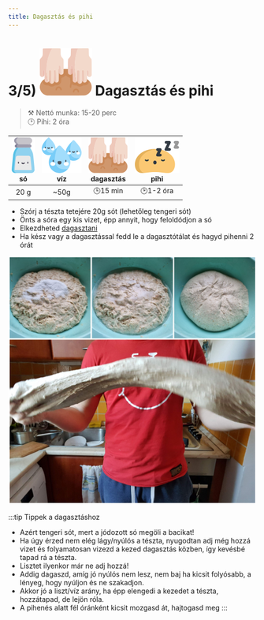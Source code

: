 ```yaml
---
title: Dagasztás és pihi
---
```


# 3/5) ![a](../img/knead_48px.svg) Dagasztás és pihi
>⚒️ Nettó munka: 15-20 perc  
>🕑 Pihi: 2 óra

|![so](../img/so_36px.svg "só")<br/>só|![viz](../img/viz_36px.svg "egy kis víz") <br/>víz|![knead](../img/knead_36px.svg "dagasztás")<br/>dagasztás|![knead](../img/dough_sleeps_36px.svg "pihi a dagasztótálban")<br/>pihi|
|:---:|:---:|:---:|:---:|
|20 g|~50g|🕒15 min|🕑1-2 óra|

- Szórj a tészta tetejére 20g sót (lehetőleg tengeri sót)
- Önts a sóra egy kis vizet, épp annyit, hogy feloldódjon a só
- Elkezdheted [dagasztani](https://www.instagram.com/p/BvQcmf6FzwN/)
- Ha kész vagy a dagasztással fedd le a dagasztótálat és hagyd pihenni 2 órát

![knead](./img/knead.jpg "só + víz + dagasztás")

:::tip Tippek a  dagasztáshoz
- Azért tengeri sót, mert a jódozott só megöli a bacikat!
- Ha úgy érzed nem elég lágy/nyúlós a tészta, nyugodtan adj még hozzá vizet és folyamatosan vizezd a kezed dagasztás közben, így kevésbé tapad rá a tészta.
- Lisztet ilyenkor már ne adj hozzá!
- Addig dagaszd, amíg jó nyúlós nem lesz, nem baj ha kicsit folyósabb, a lényeg, hogy nyúljon és ne szakadjon.
- Akkor jó a liszt/víz arány, ha épp elengedi a kezedet a tészta, hozzátapad, de lejön róla.
- A pihenés alatt fél óránként kicsit mozgasd át, hajtogasd meg
:::
